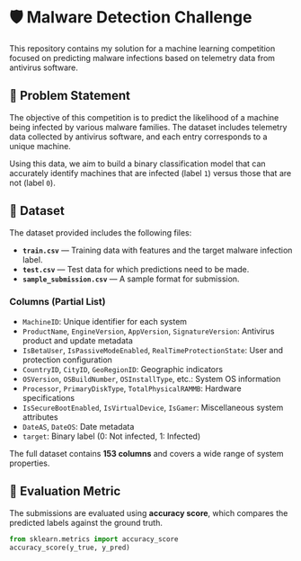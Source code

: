 # 🛡️ Malware Detection Challenge

This repository contains my solution for a machine learning competition focused on predicting malware infections based on telemetry data from antivirus software.

## 📌 Problem Statement

The objective of this competition is to predict the likelihood of a machine being infected by various malware families. The dataset includes telemetry data collected by antivirus software, and each entry corresponds to a unique machine.

Using this data, we aim to build a binary classification model that can accurately identify machines that are infected (label `1`) versus those that are not (label `0`).

## 📁 Dataset

The dataset provided includes the following files:

- **`train.csv`** — Training data with features and the target malware infection label.
- **`test.csv`** — Test data for which predictions need to be made.
- **`sample_submission.csv`** — A sample format for submission.

### Columns (Partial List)

- `MachineID`: Unique identifier for each system
- `ProductName`, `EngineVersion`, `AppVersion`, `SignatureVersion`: Antivirus product and update metadata
- `IsBetaUser`, `IsPassiveModeEnabled`, `RealTimeProtectionState`: User and protection configuration
- `CountryID`, `CityID`, `GeoRegionID`: Geographic indicators
- `OSVersion`, `OSBuildNumber`, `OSInstallType`, etc.: System OS information
- `Processor`, `PrimaryDiskType`, `TotalPhysicalRAMMB`: Hardware specifications
- `IsSecureBootEnabled`, `IsVirtualDevice`, `IsGamer`: Miscellaneous system attributes
- `DateAS`, `DateOS`: Date metadata
- `target`: Binary label (0: Not infected, 1: Infected)

The full dataset contains **153 columns** and covers a wide range of system properties.

## 🎯 Evaluation Metric

The submissions are evaluated using **accuracy score**, which compares the predicted labels against the ground truth.

```python
from sklearn.metrics import accuracy_score
accuracy_score(y_true, y_pred)
